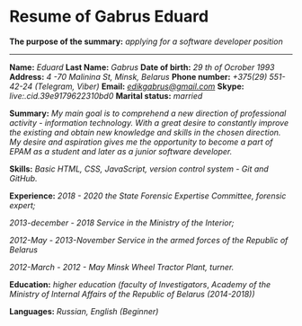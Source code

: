 # Resume of Gabrus Eduard
**The purpose of the summary:** *applying for a software developer position*
___

**Name:** *Eduard* 
**Last Name:** *Gabrus*
**Date of birth:** *29 th of Ocrober 1993*
**Address:** *4 -70 Malinina St, Minsk, Belarus*
**Phone number:** *+375(29) 551-42-24 (Telegram, Viber)*
**Email:** *edikgabrus@gmail.com*
**Skype:** *live:.cid.39e9179622310bd0*
**Marital status:** *married*
 
 
**Summary:**
*My main goal is to comprehend a new direction of professional activity - information technology. With a great desire to constantly improve the existing and obtain new knowledge and skills in the chosen direction.
My desire and aspiration gives me the opportunity to become a part of EPAM as a student and later as a junior software developer.*


**Skills:** *Basic HTML, CSS, JavaScript, version control system - Git and GitHub.*

**Experience:** 
*2018 - 2020 the State Forensic Expertise Committee, forensic expert;*

*2013-december - 2018 Service in the Ministry of the Interior;*

*2012-May - 2013-November Service in the armed forces of the Republic of Belarus*

*2012-March - 2012 - May Minsk Wheel Tractor Plant, turner.*

**Education:** *higher education (faculty of Investigators*, *Academy of the Ministry of Internal Affairs of the Republic of Belarus (2014-2018))* 

**Languages:** *Russian, English (Beginner)*